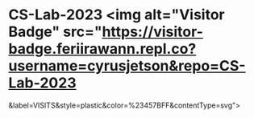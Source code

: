 # CS-Lab-2023  <img alt="Visitor Badge" src="https://visitor-badge.feriirawann.repl.co?username=cyrusjetson&repo=CS-Lab-2023
&label=VISITS&style=plastic&color=%23457BFF&contentType=svg">

